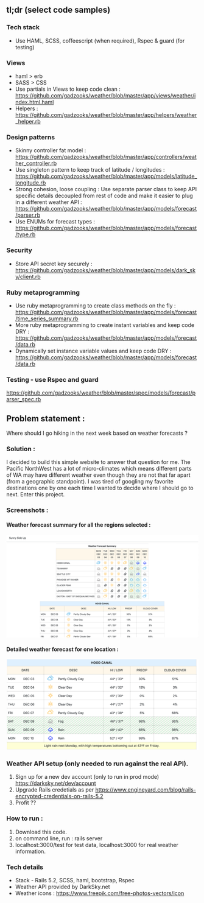 ## tl;dr (select code samples)
### Tech stack
- Use HAML, SCSS, coffeescript (when required), Rspec & guard (for testing)
### Views
- haml > erb
- SASS > CSS
- Use partials in Views to keep code clean : https://github.com/gadzooks/weather/blob/master/app/views/weather/index.html.haml
- Helpers  : https://github.com/gadzooks/weather/blob/master/app/helpers/weather_helper.rb

### Design patterns
- Skinny controller fat model : https://github.com/gadzooks/weather/blob/master/app/controllers/weather_controller.rb
- Use singleton pattern to keep track of latitude / longitudes : https://github.com/gadzooks/weather/blob/master/app/models/latitude_longitude.rb
- Strong cohesion, loose coupling : Use separate parser class to keep API specific details decoupled from rest of code and make it easier to plug in a different weather API :
https://github.com/gadzooks/weather/blob/master/app/models/forecast/parser.rb
- Use ENUMs for forecast types : https://github.com/gadzooks/weather/blob/master/app/models/forecast/type.rb

### Security
- Store API secret key securely : https://github.com/gadzooks/weather/blob/master/app/models/dark_sky/client.rb

### Ruby metaprogramming
- Use ruby metaprogramming to create class methods on the fly : https://github.com/gadzooks/weather/blob/master/app/models/forecast/time_series_summary.rb
- More ruby metaprogramming to create instant variables and keep code DRY : https://github.com/gadzooks/weather/blob/master/app/models/forecast/data.rb
- Dynamically set instance variable values and keep code DRY : https://github.com/gadzooks/weather/blob/master/app/models/forecast/data.rb

### Testing - use Rspec and guard
https://github.com/gadzooks/weather/blob/master/spec/models/forecast/parser_spec.rb

## Problem statement :
Where should I go hiking in the next week based on weather forecasts ?

### Solution :
I decided to build this simple website to answer that question for me. The Pacific NorthWest has a lot of micro-climates which means different parts of WA may have different weather even though they are not that far apart (from a geographic standpoint). I was tired of googling my favorite destinations one by one each time I wanted to decide where I should go to next. Enter this project.

### Screenshots :
#### Weather forecast summary for all the regions selected :
![Alt text](https://github.com/gadzooks/weather/blob/master/public/Weather-page-summary-table.png?raw=true "Weather forecast summary table")
#### Detailed weather forecast for one location :
![Alt text](https://github.com/gadzooks/weather/blob/master/public/Weather-detailed.png?raw=true "Detailed forecasat for one location")

### Weather API setup (only needed to run against the real API).
1) Sign up for a new dev account (only to run in prod mode) https://darksky.net/dev/account
2) Upgrade Rails credetials as per https://www.engineyard.com/blog/rails-encrypted-credentials-on-rails-5.2
3) Profit ??

### How to run :
1) Download this code.
2) on command line, run : rails server
3) localhost:3000/test for test data, localhost:3000 for real weather information.

### Tech details
* Stack - Rails 5.2, SCSS, haml, bootstrap, Rspec
* Weather API provided by DarkSky.net
* Weather icons : https://www.freepik.com/free-photos-vectors/icon
